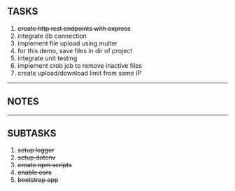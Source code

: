 ## TASKS

1. ~~create http rest endpoints with express~~
2. integrate db connection
3. implement file upload using multer
4. for this demo, save files in dir of project
5. integrate unit testing
6. implement crob job to remove inactive files
7. create upload/download limit from same IP

---

## NOTES

---

## SUBTASKS

1. ~~setup logger~~
2. ~~setup dotenv~~
3. ~~create npm scripts~~
4. ~~enable cors~~
5. ~~bootstrap app~~
